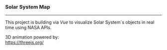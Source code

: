 <h3>Solar System Map</h3>
<hr />

This project is building via <i>Vue</i> to visualize Solar System\`s objects in real time using NASA APIs.

3D animation powered by: <br />
https://threejs.org/
